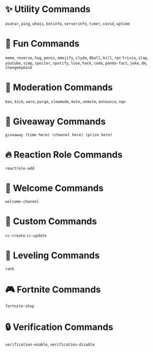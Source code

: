 # ✨ Utility Commands

`avatar`, `ping`, `whois`, `botinfo`, `serverinfo`, `timer`, `covid`, `uptime`

# 🚀 Fun Commands

`meme`, `reverse`, `hug`, `penis`, `emojify`, `clyde`, `8ball`, `kill`, `rps`  `trivia`, `slap`, `youtube`, `simp`, `spoiler`, `spotify`, `love`, `hack`, `code`, `panda-fact`, `joke`, `dm`, `changemymind`

# 🚨 Moderation Commands

`ban`, `kick`, `warn`, `purge`, `slowmode`, `mute`, `unmute`, `announce`, `nqn`

# 🎉 Giveaway Commands

`giveaway (time here) (channel here) (prize here)`

# 🔥 Reaction Role Commands

`reactrole-add`

# 👋 Welcome Commands

`welcome-channel`

# 🔎 Custom Commands

`cc-create` `cc-update`

# 🔼 Leveling Commands

`rank`

# 🎮 Fortnite Commands

`fortnite-shop`

# 🔒️ Verification Commands

`verification-enable`, `verification-disable`
